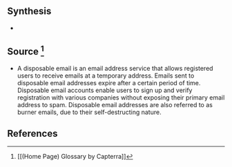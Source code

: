 ## Synthesis
- 
## Source [^1]
- A disposable email is an email address service that allows registered users to receive emails at a temporary address. Emails sent to disposable email addresses expire after a certain period of time. Disposable email accounts enable users to sign up and verify registration with various companies without exposing their primary email address to spam. Disposable email addresses are also referred to as burner emails, due to their self-destructing nature.
## References

[^1]: [[(Home Page) Glossary by Capterra]]